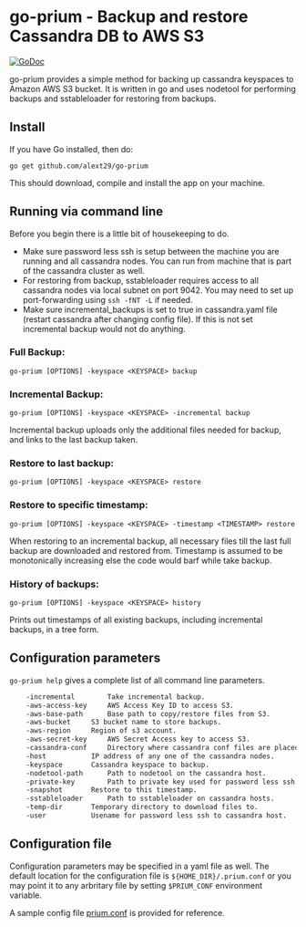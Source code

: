 # go-prium - Backup and restore Cassandra DB to AWS S3
[![GoDoc](https://godoc.org/github.com/alext29/go-prium?status.svg)](https://godoc.org/github.com/alext29/go-prium/prium)

go-prium provides a simple method for backing up cassandra keyspaces to Amazon AWS S3 bucket. It is written in go and uses nodetool for performing backups and sstableloader for restoring from backups.

## Install
If you have Go installed, then do:

`go get github.com/alext29/go-prium`

This should download, compile and install the app on your machine.

## Running via command line

Before you begin there is a little bit of housekeeping to do.

 * Make sure password less ssh is setup between the machine you are running and all cassandra nodes. You can run from machine that is part of the cassandra cluster as well.
 * For restoring from backup, sstableloader requires access to all cassandra nodes via local subnet on port 9042. You may need to set up port-forwarding using `ssh -fNT -L` if needed.
 * Make sure incremental_backups is set to true in cassandra.yaml file (restart cassandra after changing config file). If this is not set incremental backup would not do anything.

### Full Backup:
`go-prium [OPTIONS] -keyspace <KEYSPACE> backup`

### Incremental Backup:
`go-prium [OPTIONS] -keyspace <KEYSPACE> -incremental backup`

Incremental backup uploads only the additional files needed for backup, and links to the last backup taken.

### Restore to last backup:
`go-prium [OPTIONS] -keyspace <KEYSPACE> restore`

### Restore to specific timestamp:
`go-prium [OPTIONS] -keyspace <KEYSPACE> -timestamp <TIMESTAMP> restore`

When restoring to an incremental backup, all necessary files till the last full backup are downloaded and restored from. Timestamp is assumed to be monotonically increasing else the code would barf while take backup.

### History of backups:
`go-prium [OPTIONS] -keyspace <KEYSPACE> history`

Prints out timestamps of all existing backups, including incremental backups, in a tree form.

## Configuration parameters
`go-prium help`  gives a complete list of all command line parameters.

```bash
	-incremental		Take incremental backup.
	-aws-access-key		AWS Access Key ID to access S3.
	-aws-base-path		Base path to copy/restore files from S3.
	-aws-bucket		S3 bucket name to store backups.
	-aws-region		Region of s3 account.
	-aws-secret-key		AWS Secret Access key to access S3.
	-cassandra-conf		Directory where cassandra conf files are placed.
	-host			IP address of any one of the cassandra nodes.
	-keyspace		Cassandra keyspace to backup.
	-nodetool-path		Path to nodetool on the cassandra host.
	-private-key		Path to private key used for password less ssh.
	-snapshot		Restore to this timestamp.
	-sstableloader		Path to sstableloader on cassandra hosts.
	-temp-dir		Temporary directory to download files to.
	-user			Usename for password less ssh to cassandra host.
```

## Configuration file
Configuration parameters may be specified in a yaml file as well. The default location for the configuration file is `${HOME_DIR}/.prium.conf` or you may point it to any arbritary file by setting `$PRIUM_CONF` environment variable.

A sample config file [prium.conf](https://github.com/alext29/go-prium/blob/master/prium.conf) is provided for reference.
